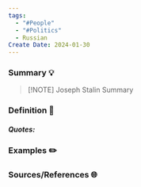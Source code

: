```yaml
---
tags:
  - "#People"
  - "#Politics"
  - Russian
Create Date: 2024-01-30
---
```

### Summary 💡

> [!NOTE] Joseph Stalin
> Summary

### Definition 📖

##### Quotes:

### Examples ✏️

### Sources/References 🌐 
